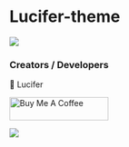# Lucifer-theme
<a href="https://raw.githubusercontent.com/theme-masters/Lucifer-theme/master/scr.png"><img src="https://raw.githubusercontent.com/theme-masters/Lucifer-theme/master/scr.png"/></a>

### Creators / Developers
👤 Lucifer

<a href="https://www.buymeacoffee.com/congar" target="_blank"><img src="https://cdn.buymeacoffee.com/buttons/default-orange.png" alt="Buy Me A Coffee" height="41" width="174"></a>

<a href="https://patreon.com/congar"><img src="https://img.shields.io/endpoint.svg?url=https%3A%2F%2Fshieldsio-patreon.vercel.app%2Fapi%3Fusername%3Dendel%26type%3Dpledges&style=for-the-badge" /> </a>
